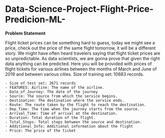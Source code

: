 # Data-Science-Project-Flight-Price-Predicion-ML-


**Problem Statement**

Flight ticket prices can be something hard to guess, today we might see a price, check out the price of the same flight tomorrow, it will be a different story. We might have often heard travelers saying that flight ticket prices are so unpredictable. As data scientists, we are gonna prove that given the right data anything can be predicted. Here you will be provided with prices of flight tickets for various airlines between the months of March and June of 2019 and between various cities. Size of training set: 10683 records.



    - Size of test set: 2671 records
    - FEATURES: Airline: The name of the airline.
    - Date_of_Journey: The date of the journey
    - Source: The source from which the service begins.
    - Destination: The destination where the service ends.
    - Route: The route taken by the flight to reach the destination.
    - Dep_Time: The time when the journey starts from the source.
    - Arrival_Time: Time of arrival at the destination.
    - Duration: Total duration of the flight.
    - Total_Stops: Total stops between the source and destination.
    - Additional_Info: Additional information about the flight
    - Price: The price of the ticket

